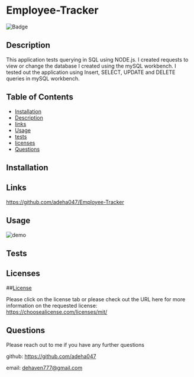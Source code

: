 # Employee-Tracker

  ![Badge](https://img.shields.io/badge/license-MIT-blue)

  ## Description 

  This application tests querying in SQL using NODE.js. 
  I created requests to view or change the database I created using the mySQL workbench. 
  I tested out the application using Insert, SELECT, UPDATE and DELETE queries in mySQL workbench. 
  

   





## Table of Contents

* [Installation](#installation)
* [Description](#Description)
* [links](#links)
* [Usage](#Usage)
* [tests](#tests)
* [licenses](#licenses)
* [Questions](#Questions)


## Installation



## Links 

https://github.com/adeha047/Employee-Tracker


## Usage

![demo](/assets/Employee-Tracker.gif)

## Tests



## Licenses

##[License](https://choosealicense.com/licenses/mit/)

Please click on the license tab or please check out the URL here for more information on the requested license: https://choosealicense.com/licenses/mit/


## Questions

Please reach out to me if you have any further questions 

github: https://github.com/adeha047

email: dehaven777@gmail.com